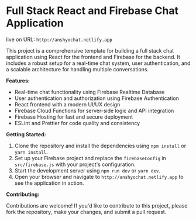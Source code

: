 # Full Stack React and Firebase Chat Application

live on URL: `http://anshyochat.netlify.app`

This project is a comprehensive template for building a full stack chat application using React for the frontend and Firebase for the backend. It includes a robust setup for a real-time chat system, user authentication, and a scalable architecture for handling multiple conversations.

**Features:**

- Real-time chat functionality using Firebase Realtime Database
- User authentication and authorization using Firebase Authentication
- React frontend with a modern UI/UX design
- Firebase Cloud Functions for server-side logic and API integration
- Firebase Hosting for fast and secure deployment
- ESLint and Prettier for code quality and consistency

**Getting Started:**

1. Clone the repository and install the dependencies using `npm install` or `yarn install`.
2. Set up your Firebase project and replace the `firebaseConfig` in `src/firebase.js` with your project's configuration.
3. Start the development server using `npm run dev` or `yarn dev`.
4. Open your browser and navigate to `http://anshyochat.netlify.app` to see the application in action.

**Contributing:**

Contributions are welcome! If you'd like to contribute to this project, please fork the repository, make your changes, and submit a pull request.
